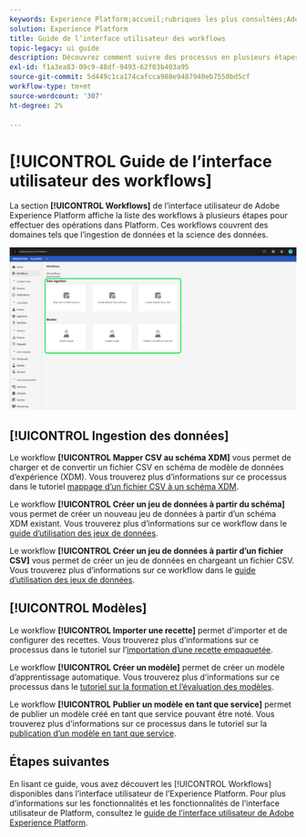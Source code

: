 ```yaml
---
keywords: Experience Platform;accueil;rubriques les plus consultées;Adobe Experience Platform;guide d’utilisation;guide de l’interface utilisateur des workflows;guide d’interface utilisateur des workflows;workflows;guide d’utilisation des workflows ;
solution: Experience Platform
title: Guide de l’interface utilisateur des workflows
topic-legacy: ui guide
description: Découvrez comment suivre des processus en plusieurs étapes pour effectuer des opérations courantes dans l’interface utilisateur de Adobe Experience Platform.
exl-id: f1a3ea83-09c9-48df-9493-62f03b403a95
source-git-commit: 5d449c1ca174cafcca988e9487940eb7550bd5cf
workflow-type: tm+mt
source-wordcount: '307'
ht-degree: 2%

---
```


# [!UICONTROL Guide de l’interface utilisateur des workflows]

La section **[!UICONTROL Workflows]** de l’interface utilisateur de Adobe Experience Platform affiche la liste des workflows à plusieurs étapes pour effectuer des opérations dans Platform. Ces workflows couvrent des domaines tels que l’ingestion de données et la science des données.

![workflows](./images/workflows/workflows.png)

## [!UICONTROL Ingestion des données]

Le workflow **[!UICONTROL Mapper CSV au schéma XDM]** vous permet de charger et de convertir un fichier CSV en schéma de modèle de données d’expérience (XDM). Vous trouverez plus d’informations sur ce processus dans le tutoriel [mappage d’un fichier CSV à un schéma XDM](../ingestion/tutorials/map-a-csv-file.md).

Le workflow **[!UICONTROL Créer un jeu de données à partir du schéma]** vous permet de créer un nouveau jeu de données à partir d’un schéma XDM existant. Vous trouverez plus d’informations sur ce workflow dans le [guide d’utilisation des jeux de données](../catalog/datasets/user-guide.md#schema).

Le workflow **[!UICONTROL Créer un jeu de données à partir d’un fichier CSV]** vous permet de créer un jeu de données en chargeant un fichier CSV. Vous trouverez plus d’informations sur ce workflow dans le [guide d’utilisation des jeux de données](../catalog/datasets/user-guide.md#csv).

## [!UICONTROL Modèles]

Le workflow **[!UICONTROL Importer une recette]** permet d&#39;importer et de configurer des recettes. Vous trouverez plus d’informations sur ce processus dans le tutoriel sur l’[importation d’une recette empaquetée](../data-science-workspace/models-recipes/import-packaged-recipe-ui.md).

Le workflow **[!UICONTROL Créer un modèle]** permet de créer un modèle d’apprentissage automatique. Vous trouverez plus d’informations sur ce processus dans le [tutoriel sur la formation et l’évaluation des modèles](../data-science-workspace/models-recipes/train-evaluate-model-ui.md).

Le workflow **[!UICONTROL Publier un modèle en tant que service]** permet de publier un modèle créé en tant que service pouvant être noté. Vous trouverez plus d’informations sur ce processus dans le tutoriel sur la [publication d’un modèle en tant que service](../data-science-workspace/models-recipes/publish-model-service-ui.md).

## Étapes suivantes

En lisant ce guide, vous avez découvert les [!UICONTROL Workflows] disponibles dans l’interface utilisateur de l’Experience Platform. Pour plus d’informations sur les fonctionnalités et les fonctionnalités de l’interface utilisateur de Platform, consultez le [guide de l’interface utilisateur de Adobe Experience Platform](ui-guide.md).
